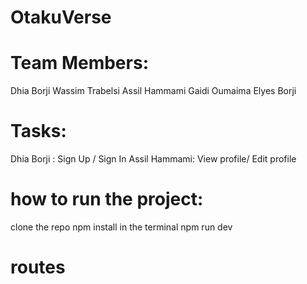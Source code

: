 # OtakuVerse

# Team Members:
Dhia Borji
Wassim Trabelsi
Assil Hammami
Gaidi Oumaima
Elyes Borji

# Tasks:
Dhia Borji : Sign Up / Sign In
Assil Hammami: View profile/ Edit profile




# how to run the project:
 clone the repo
 npm install in the terminal
 npm run dev 
 # routes
 
